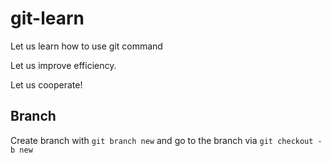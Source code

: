 # git-learn
Let us learn how to use git command


Let us improve efficiency.

Let us cooperate!

## Branch

Create branch with `git branch new` 
and go to the branch via `git checkout -b new`